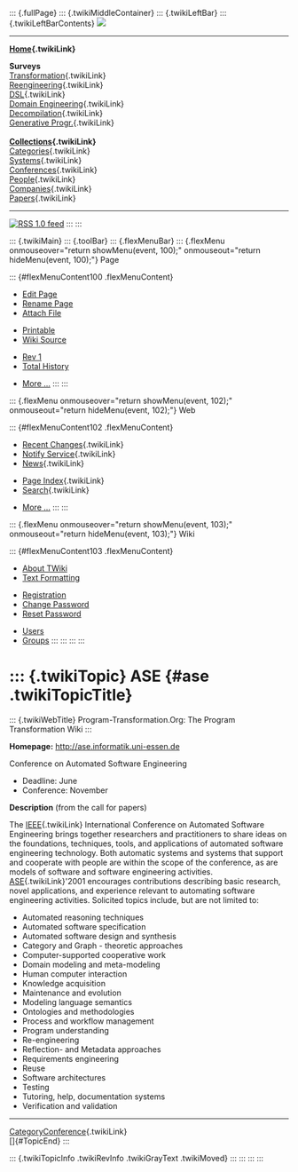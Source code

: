 ::: {.fullPage}
::: {.twikiMiddleContainer}
::: {.twikiLeftBar}
::: {.twikiLeftBarContents}
![](../pub/transformation.gif)

------------------------------------------------------------------------

**[Home](WebHome){.twikiLink}**

**Surveys**\
[Transformation](ProgramTransformation){.twikiLink}\
[Reengineering](ReengineeringWiki){.twikiLink}\
[DSL](DomainSpecificLanguages){.twikiLink}\
[Domain Engineering](DomainEngineering){.twikiLink}\
[Decompilation](DeCompilation){.twikiLink}\
[Generative Progr.](GenerativeProgrammingWiki){.twikiLink}\
\
**[Collections](CategoryCollection){.twikiLink}**\
[Categories](CategoryCategory){.twikiLink}\
[Systems](TransformationSystems){.twikiLink}\
[Conferences](TransformationConferences){.twikiLink}\
[People](TransformationPeople){.twikiLink}\
[Companies](TransformationCompanies){.twikiLink}\
[Papers](CategoryPaper){.twikiLink}

------------------------------------------------------------------------

[![](../pub/rss.gif "RSS 1.0 feed")](WebRss@skin=rss)
:::
:::

::: {.twikiMain}
::: {.toolBar}
::: {.flexMenuBar}
::: {.flexMenu onmouseover="return showMenu(event, 100);" onmouseout="return hideMenu(event, 100);"}
Page

::: {#flexMenuContent100 .flexMenuContent}
-   [Edit
    Page](http://www.program-transformation.org/edit/Transform/ASE?t=1536826351)
-   [Rename
    Page](http://www.program-transformation.org/rename/Transform/ASE)
-   [Attach
    File](http://www.program-transformation.org/attach/Transform/ASE)

<!-- -->

-   [Printable](http://www.program-transformation.org/view/Transform/ASE?skin=print.pattern)
-   [Wiki
    Source](http://www.program-transformation.org/view/Transform/ASE?skin=text&raw=on&contenttype=text/plain)

<!-- -->

-   [Rev
    1](http://www.program-transformation.org/view/Transform/ASE?rev=1.1)
-   [Total
    History](http://www.program-transformation.org/rdiff/Transform/ASE)

<!-- -->

-   [More
    \...](http://www.program-transformation.org/oops/Transform/ASE?template=oopsmore&param1=1.1&param2=1.1)
:::
:::

::: {.flexMenu onmouseover="return showMenu(event, 102);" onmouseout="return hideMenu(event, 102);"}
Web

::: {#flexMenuContent102 .flexMenuContent}
-   [Recent Changes](WebChanges){.twikiLink}
-   [Notify Service](WebNotify){.twikiLink}
-   [News](WebNews){.twikiLink}

<!-- -->

-   [Page Index](WebIndex){.twikiLink}
-   [Search](WebSearch){.twikiLink}

<!-- -->

-   [More
    \...](http://www.program-transformation.org/oops/Transform/ASE?template=oopsmore&param1=1.1&param2=1.1)
:::
:::

::: {.flexMenu onmouseover="return showMenu(event, 103);" onmouseout="return hideMenu(event, 103);"}
Wiki

::: {#flexMenuContent103 .flexMenuContent}
-   [About
    TWiki](http://www.program-transformation.org/view/TWiki/WebHome)
-   [Text
    Formatting](http://www.program-transformation.org/view/TWiki/TextFormattingRules)

<!-- -->

-   [Registration](http://www.program-transformation.org/view/TWiki/TWikiRegistration)
-   [Change
    Password](http://www.program-transformation.org/view/TWiki/ChangePassword)
-   [Reset
    Password](http://www.program-transformation.org/view/TWiki/ResetPassword)

<!-- -->

-   [Users](http://www.program-transformation.org/view/Main/TWikiUsers)
-   [Groups](http://www.program-transformation.org/view/Main/TWikiGroups)
:::
:::
:::
:::

::: {.twikiTopic}
ASE {#ase .twikiTopicTitle}
===

::: {.twikiWebTitle}
Program-Transformation.Org: The Program Transformation Wiki
:::

**Homepage:** <http://ase.informatik.uni-essen.de>

Conference on Automated Software Engineering

-   Deadline: June
-   Conference: November

**Description** (from the call for papers)

The [IEEE](IEEE){.twikiLink} International Conference on Automated
Software Engineering brings together researchers and practitioners to
share ideas on the foundations, techniques, tools, and applications of
automated software engineering technology. Both automatic systems and
systems that support and cooperate with people are within the scope of
the conference, as are models of software and software engineering
activities. [ASE](ASE){.twikiLink}\'2001 encourages contributions
describing basic research, novel applications, and experience relevant
to automating software engineering activities. Solicited topics include,
but are not limited to:

-   Automated reasoning techniques
-   Automated software specification
-   Automated software design and synthesis
-   Category and Graph - theoretic approaches
-   Computer-supported cooperative work
-   Domain modeling and meta-modeling
-   Human computer interaction
-   Knowledge acquisition
-   Maintenance and evolution
-   Modeling language semantics
-   Ontologies and methodologies
-   Process and workflow management
-   Program understanding
-   Re-engineering
-   Reflection- and Metadata approaches
-   Requirements engineering
-   Reuse
-   Software architectures
-   Testing
-   Tutoring, help, documentation systems
-   Verification and validation

------------------------------------------------------------------------

[CategoryConference](CategoryConference){.twikiLink}\
[]{#TopicEnd}
:::

::: {.twikiTopicInfo .twikiRevInfo .twikiGrayText .twikiMoved}
:::
:::
:::
:::

